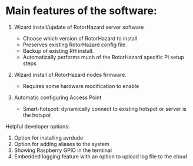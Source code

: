 # Main features of the software:


1. Wizard install/update of RotorHazard server software
     - Choose which version of RotorHazard to install
     - Preserves existing RotorHazard config file.
     - Backup of existing RH install.
     - Automatically performs much of the RotorHazard specific Pi setup steps

1. Wizard install of RotorHazard nodes firmware.
     - Requires some hardware modification to enable

1. Automatic configuring Access Point
     - Smart-hotspot: dynamically connect to existing hotspot or server is the hotspot 

Helpful developer options:
1. Option for installing avrdude
1. Option for adding aliases to the system
1. Showing Raspberry GPIO in the terminal
1. Embedded logging feature with an option to upload log file to the cloud 


